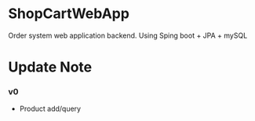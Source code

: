 # ShopCartWebApp
Order system web application backend.
Using Sping boot + JPA + mySQL

# Update Note
### v0 
- Product add/query